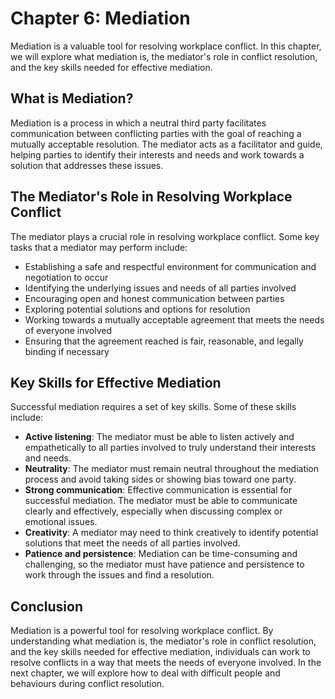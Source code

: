 # Chapter 6: Mediation

Mediation is a valuable tool for resolving workplace conflict. In this chapter, we will explore what mediation is, the mediator's role in conflict resolution, and the key skills needed for effective mediation.

## What is Mediation?

Mediation is a process in which a neutral third party facilitates communication between conflicting parties with the goal of reaching a mutually acceptable resolution. The mediator acts as a facilitator and guide, helping parties to identify their interests and needs and work towards a solution that addresses these issues.

## The Mediator's Role in Resolving Workplace Conflict

The mediator plays a crucial role in resolving workplace conflict. Some key tasks that a mediator may perform include:

- Establishing a safe and respectful environment for communication and negotiation to occur
- Identifying the underlying issues and needs of all parties involved
- Encouraging open and honest communication between parties
- Exploring potential solutions and options for resolution
- Working towards a mutually acceptable agreement that meets the needs of everyone involved
- Ensuring that the agreement reached is fair, reasonable, and legally binding if necessary

## Key Skills for Effective Mediation

Successful mediation requires a set of key skills. Some of these skills include:

- **Active listening**: The mediator must be able to listen actively and empathetically to all parties involved to truly understand their interests and needs.
- **Neutrality**: The mediator must remain neutral throughout the mediation process and avoid taking sides or showing bias toward one party.
- **Strong communication**: Effective communication is essential for successful mediation. The mediator must be able to communicate clearly and effectively, especially when discussing complex or emotional issues.
- **Creativity**: A mediator may need to think creatively to identify potential solutions that meet the needs of all parties involved.
- **Patience and persistence**: Mediation can be time-consuming and challenging, so the mediator must have patience and persistence to work through the issues and find a resolution.

## Conclusion

Mediation is a powerful tool for resolving workplace conflict. By understanding what mediation is, the mediator's role in conflict resolution, and the key skills needed for effective mediation, individuals can work to resolve conflicts in a way that meets the needs of everyone involved. In the next chapter, we will explore how to deal with difficult people and behaviours during conflict resolution.
